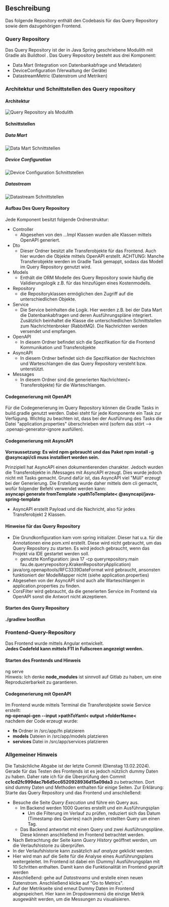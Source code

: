 
## Beschreibung
Das folgende Repository enthält den Codebasis für das Query Repository sowie dem dazugehörigen Frontend.

### Query Repository
Das Query Repository ist der in Java Spring geschriebene Modulith mit Gradle als Buildtool .
Das Query Repository besteht aus drei Komponent:
- Data Mart (Integration von Datenbankabfrage und Metadaten)
- DeviceConfiguration (Verwaltung der Geräte)
- DatastreamMetric (Datenstrom und Metriken)


### Architektur und Schnittstellen des Query repository

#### Architektur
![Query Repository als Modulith](https://github.com/Lavicola/masterarbeit/blob/master/Architektur/modulith.png)

#### Schnittstellen

##### Data Mart
![Data Mart Schnittstellen](https://github.com/Lavicola/masterarbeit/blob/master/Architektur/dataMart.drawio.png)

##### Device Configuration
![Device Configuration Schnittstellen](https://github.com/Lavicola/masterarbeit/blob/master/Architektur/DeviceConfig.drawio.png)

##### Datastream
![Datastream Schnittstellen](https://github.com/Lavicola/masterarbeit/blob/master/Architektur/Datastream.drawio.png)


#### Aufbau Des Query Repository
Jede Komponent besitzt folgende Ordnerstruktur:
- Controller
    - Abgesehen von den ...Impl Klassen wurden alle Klassen mittels OpenAPI generiert.
- Dto
    - Dieser Ordner besitzt alle Transferobjekte für das Frontend. Auch hier wurden die Objekte mittels OpenAPI erstellt. ACHTUNG: Manche Transferobjekte werden im Gradle Task gemappt, sodass das Modell im Query Repository genutzt wird.
- Models
    - Enthält die ORM Modelle des Query Repository sowie häufig die Validierungslogik z.B. für das hinzufügen eines Kostenmodells.
- Repository
    - die Repositoryklassen ermöglichen den Zugriff auf die unterschiedlichen Objekte.
- Service
    - Die Service beinhalten die Logik. Hier werden z.B. bei der Data Mart die Datenbankabfragen und deren Ausführungspläne integriert. Zusätzlich beinhaltet die Klasse die unterschiedlichen Schnittstellen zum Nachrichtenbroker (RabbitMQ). Die Nachrichten werden versendet und empfangen.
- OpenAPI
    - In diesem Ordner befindet sich die Spezifikation für die Frontend Kommunikation und Transferobjekte
- AsyncAPI
    - In diesem Ordner befindet sich die Spezifikation der Nachrichten und Warteschlangen die das Query Repository versteht bzw. unterstützt.
- Messages
    - In diesem Ordner sind die generierten Nachrichten(= Transferobjekte) für die Warteschlangen. 
 

#### Codegenerierung mit OpenAPI
Für die Codegenerierung im Query Repository können die Gradle Tasks in build.gradle genutzt werden. Dabei steht für jede Komponente ein Task zur Verfügung.
Wichtig zu beachten ist, dass bei der Ausführung des Tasks die Datei "application.properties" überschrieben wird (sofern das stört --> .openapi-generator-ignore ausfüllen).


#### Codegenerierung mit AsyncAPI
**Vorraussetzung: Es wird npm gebraucht und das Paket npm install -g @asyncapi/cli  muss installiert worden sein.**

Prinzipiell hat AsyncAPI einen dokumentierenden charakter. Jedoch wurden die Transferobjekte in /Messages mit AsyncAPI erzeugt. Dies wurde jedoch nicht mit Tasks gemacht. Grund dafür ist, das AsyncAPI viel "Müll" erzeugt bei der Generierung. Die Erstellung wurde daher mittels dem cli gemacht, wofür folgender Befehl verwendet werden kann:<br>**asyncapi generate fromTemplate >pathToTemplate< @asyncapi/java-spring-template**
-    AsyncAPI erstellt Payload und die Nachricht, also für jedes Transferobjekt 2 Klassen.
 
#### Hinweise für das Query Repository
- Die Grundkonfiguration kam vom spring initializer. Dieser hat u.a. für die Annotationen eine pom.xml erstellt. Diese wird nicht gebraucht, um das Query Repository zu starten. Es wird jedoch gebraucht, wenn das Projekt via IDE gestartet werden soll. 
	- genutzte Konfiguration:
java 17 -cp queryrepository.main fau.de.queryrepository.KrakenRepositoryApplication)
- java/org.openapitools/RFC3339DateFormat wird gebraucht, ansonsten funktioniert der ModelMapper nicht (siehe application.properties)
- Abgesehen von der AsyncAPI sind auch alle Warteschlangen in application.properties zu finden.
- CorsFilter wird gebraucht, da die generierten Service im Frontend via OpenAPI sonst die Antwort nicht akzeptieren.
#### Starten des Query Repository
**./gradlew bootRun**


### Frontend-Query-Repository
Das Frontend wurde mittels Angular entwickelt.<br>
**Jedes Codefeld kann mittels F11 in Fullscreen angezeigt werden.**


#### Starten des Frontends und Hinweis
ng serve <br>Hinweis:  Ich denke **node_modules**   ist sinnvoll auf Gitlab zu haben, um eine Reproduzierbarkeit zu garantieren. 
 
#### Codegenerierung mit OpenAPI
Im Frontend wurde mittels Terminal die Transferobjekte sowie Service erstellt:<br>
**ng-openapi-gen --input >pathToYaml< output >folderName<**<br>
nachdem der Code erzeugt wurde:
- **fn** Ordner in /src/app/fn platzieren
- **models** Dateien in /src/app/models platzieren
- **services** Datei in /src/app/services platzieren


### Allgemeiner Hinweis
Die Tatsächliche Abgabe ist der letzte Commit (Dienstag 13.02.2024).
Gerade für das Testen des Frontends ist es jedoch nützlich dummy Daten zu haben.
Daher rate ich für die Überprüfung den Commit **cc1cd2fc999dac7b6d5cc6520928936d15a09da3** zu betrachten. Dort sind dummy Daten und Methoden enthalten für einige Seiten. Zur Erklärung: <br>
Starte das Query Repository und das Frontend und anschließend:
- Besuche die Seite *Query Execution* und führe ein Query aus.
	- Im Backend werden 1000 Queries erstellt und ein Ausführungsplan
		- 	Um die Filterung im Verlauf zu prüfen, reduziert sich das Datum (Timestamp des Queries) nach jeden erstellten Query um einen Tag.
	- Das Backend antwortet mit einen Query und zwei Ausführungspläne. Diese können anschließend im Frontend betrachtet werden.
- Nach Betrachtung der Seite kann *Query History* geöffnet werden, um die Verlaufshistorie zu überprüfen.
- In der Verlaufshistorie kann zusätzlich auf *analyze* geklickt werden.
- Hier wird man auf die Seite für die Analyse eines Ausführungsplans weitergeleitet. Im Frontend ist dabei ein (Dummy) Ausführungsplan mit 10 Schritten enthalten. Damit kann die Funktionalität im Frontend geprüft werden
- Abschließend: gehe auf *Datastreams* und erstelle einen neuen Datenstrom. Anschließend klicke auf "Go to Metrics". 
- Auf der Metrikseite sind erneut Dummy Daten im Frontend abgespeichert. Hier kann im Dropdownmenü die einzige Metrik ausgewählt werden, um die Messungen zu visualisieren.
